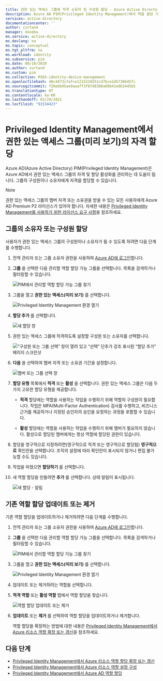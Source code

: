 ```yaml
---
title: 권한 있는 액세스 그룹에 적격 소유자 및 구성원 할당 - Azure Active Directory
description: Azure AD PIM(Privileged Identity Management)에서 역할 할당 가능 그룹의 적격 소유자 또는 구성원을 할당하는 방법을 알아봅니다.
services: active-directory
documentationcenter: ''
author: curtand
manager: daveba
ms.service: active-directory
ms.devlang: na
ms.topic: conceptual
ms.tgt_pltfrm: na
ms.workload: identity
ms.subservice: pim
ms.date: 08/18/2020
ms.author: curtand
ms.custom: pim
ms.collection: M365-identity-device-management
ms.openlocfilehash: 48c4473cfafce1215219251c47bce1d5730645fc
ms.sourcegitcommit: f28ebb95ae9aaaff3f87d8388a09b41e0b3445b5
ms.translationtype: HT
ms.contentlocale: ko-KR
ms.lasthandoff: 03/29/2021
ms.locfileid: "91534423"
---
```

# <a name="assign-eligibility-for-a-privileged-access-group-preview-in-privileged-identity-management"></a>Privileged Identity Management에서 권한 있는 액세스 그룹(미리 보기)의 자격 할당

Azure AD(Azure Active Directory) PIM(Privileged Identity Management)은 Azure AD에서 권한 있는 액세스 그룹의 자격 및 할당 활성화를 관리하는 데 도움이 됩니다. 그룹의 구성원이나 소유자에게 자격을 할당할 수 있습니다.

>[!NOTE]
>권한 있는 액세스 그룹의 멤버 자격 또는 소유권을 받을 수 있는 모든 사용자에게 Azure AD Premium P2 라이선스가 있어야 합니다. 자세한 내용은 [Privileged Identity Management를 사용하기 위한 라이선스 요구 사항](subscription-requirements.md)을 참조하세요.

## <a name="assign-an-owner-or-member-of-a-group"></a>그룹의 소유자 또는 구성원 할당

사용자가 권한 있는 액세스 그룹의 구성원이나 소유자가 될 수 있도록 하려면 다음 단계를 수행합니다.

1. 전역 관리자 또는 그룹 소유자 권한을 사용하여 [Azure AD에 로그인](https://aad.portal.azure.com)합니다.
1. **그룹** 을 선택한 다음 관리할 역할 할당 가능 그룹을 선택합니다. 목록을 검색하거나 필터링할 수 있습니다.

    ![PIM에서 관리할 역할 할당 가능 그룹 찾기](./media/groups-assign-member-owner/groups-list-in-azure-ad.png)

1. 그룹을 열고 **권한 있는 액세스(미리 보기)** 를 선택합니다.

    ![Privileged Identity Management 환경 열기](./media/groups-assign-member-owner/groups-discover-groups.png)

1. **할당 추가** 를 선택합니다.

    ![새 할당 창](./media/groups-assign-member-owner/groups-add-assignment.png)

1. 권한 있는 액세스 그룹에 적격하도록 설정할 구성원 또는 소유자를 선택합니다.

    ![“구성원 또는 그룹 선택” 창이 열려 있고 “선택” 단추가 강조 표시된 “할당 추가” 페이지 스크린샷](./media/groups-assign-member-owner/add-assignments.png)

1. **다음** 을 선택하여 멤버 자격 또는 소유권 기간을 설정합니다.

    ![멤버 또는 그룹 선택 창](./media/groups-assign-member-owner/assignment-duration.png)

1. **할당 유형** 목록에서 **적격** 또는 **활성** 을 선택합니다. 권한 있는 액세스 그룹은 다음 두 가지 고유한 할당 유형을 제공합니다.

    - **적격** 할당에는 역할을 사용하는 작업을 수행하기 위해 역할의 구성원이 필요합니다. 작업은 MFA(Multi-Factor Authentication) 검사를 수행하고, 비즈니스 근거를 제공하거나 지정된 승인자의 승인을 요청하는 과정을 포함할 수 있습니다.

    - **활성** 할당에는 역할을 사용하는 작업을 수행하기 위해 멤버가 필요하지 않습니다. 활성으로 할당된 멤버에게는 항상 역할에 할당된 권한이 있습니다.

1. 할당을 영구적으로 지정하려면(영구적으로 적격 또는 영구적으로 할당됨) **영구적으로** 확인란을 선택합니다. 조직의 설정에 따라 확인란이 표시되지 않거나 편집 불가능할 수도 있습니다.

1. 작업을 마쳤으면 **할당하기** 를 선택합니다.

1. 새 역할 할당을 만들려면 **추가** 를 선택합니다. 상태 알림이 표시됩니다.

    ![새 할당 - 알림](./media/groups-assign-member-owner/groups-assignment-notification.png)

## <a name="update-or-remove-an-existing-role-assignment"></a>기존 역할 할당 업데이트 또는 제거

기존 역할 할당을 업데이트하거나 제거하려면 다음 단계를 수행합니다.

1. 전역 관리자 또는 그룹 소유자 권한을 사용하여 [Azure AD에 로그인](https://aad.portal.azure.com)합니다.
1. **그룹** 을 선택한 다음 관리할 역할 할당 가능 그룹을 선택합니다. 목록을 검색하거나 필터링할 수 있습니다.

    ![PIM에서 관리할 역할 할당 가능 그룹 찾기](./media/groups-assign-member-owner/groups-list-in-azure-ad.png)

1. 그룹을 열고 **권한 있는 액세스(미리 보기)** 를 선택합니다.

    ![Privileged Identity Management 환경 열기](./media/groups-assign-member-owner/groups-discover-groups.png)

1. 업데이트 또는 제거하려는 역할을 선택합니다.

1. **적격 역할** 또는 **활성 역할** 탭에서 역할 할당을 찾습니다.

    ![역할 할당 업데이트 또는 제거](./media/groups-assign-member-owner/groups-bring-under-management.png)

1. **업데이트** 또는 **제거** 를 선택하여 역할 할당을 업데이트하거나 제거합니다.

    역할 할당을 확장하는 방법에 대한 내용은 [Privileged Identity Management에서 Azure 리소스 역할 확장 또는 갱신](pim-resource-roles-renew-extend.md)을 참조하세요.

## <a name="next-steps"></a>다음 단계

- [Privileged Identity Management에서 Azure 리소스 역할 할당 확장 또는 갱신](pim-resource-roles-renew-extend.md)
- [Privileged Identity Management에서 Azure 리소스 역할 설정 구성](pim-resource-roles-configure-role-settings.md)
- [Privileged Identity Management에서 Azure AD 역할 할당](pim-how-to-add-role-to-user.md)
